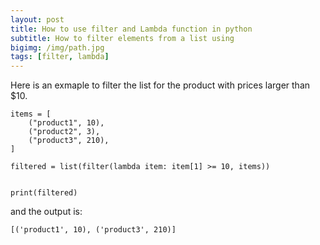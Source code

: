 ```yaml
---
layout: post
title: How to use filter and Lambda function in python
subtitle: How to filter elements from a list using
bigimg: /img/path.jpg
tags: [filter, lambda]
---
```


Here is an exmaple to filter the list for the product with prices larger than $10.

    items = [
        ("product1", 10),
        ("product2", 3),
        ("product3", 210),
    ]

    filtered = list(filter(lambda item: item[1] >= 10, items))


    print(filtered)

and the output is:

    [('product1', 10), ('product3', 210)]
